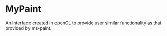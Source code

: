 MyPaint
=======

An interface created in openGL to provide user similar functionality as that provided by ms-paint.
